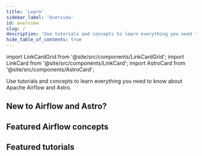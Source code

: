 ```yaml
---
title: 'Learn'
sidebar_label: 'Overview'
id: overview
slug: /
description: 'Use tutorials and concepts to learn everything you need to know about Apache Airflow and Astro'
hide_table_of_contents: true
---
```


import LinkCardGrid from '@site/src/components/LinkCardGrid';
import LinkCard from '@site/src/components/LinkCard';
import AstroCard from '@site/src/components/AstroCard';

<p class="DocItem__header-description">Use tutorials and concepts to learn everything you need to know about Apache Airflow and Astro.</p>

## New to Airflow and Astro?

<LinkCardGrid>
  <LinkCard label="Get started with Apache Airflow - Tutorial" description="Set up Airflow locally and run your first DAG in under an hour." href="/learn/get-started-with-airflow" icon="/img/airflow-logo.png" />
  <LinkCard label="Start your Astro trial" description="Learn how to get started running Airflow with Astro and run your first DAG in the cloud." href="https://docs.astronomer.io/astro/trial" icon="/img/astro-monogram.svg" />
</LinkCardGrid>

## Featured Airflow concepts

<LinkCardGrid>
  <LinkCard label="Datasets and Data-Aware Scheduling in Airflow" description="Schedule Airflow DAGs based on updates to datasets." href="/learn/airflow-datasets" truncate />
  <LinkCard label="MLOps with Airflow" description="Learn how to use Airflow for MLOps and LLMOps pipelines." href="/learn/airflow-mlops" truncate />
  <LinkCard label="Dynamic Tasks in Airflow" description="Generate tasks dynamically at runtime." href="/learn/dynamic-tasks" truncate />
</LinkCardGrid>

## Featured tutorials

<LinkCardGrid>
  <LinkCard label="Get started with Apache Airflow, Part 2" description="Use providers and connect your Airflow instance to external tools." href="/learn/get-started-with-airflow-part-2" truncate />
  <LinkCard label="Orchestrate Snowflake Queries with Airflow" description="Run SQL based queries in Snowflake with Airflow." href="/learn/airflow-snowflake" truncate />
  <LinkCard label="Orchestrate OpenAI operations with Apache Airflow" description="Learn how to integrate OpenAI with Airflow." href="/learn/airflow-openai" truncate />
</LinkCardGrid>

<AstroCard />

